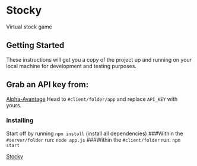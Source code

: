# Stocky
Virtual stock game
## Getting Started

These instructions will get you a copy of the project up and running on your local machine for development and testing purposes.
## Grab an API key from:
[Alpha-Avantage](https://www.alphavantage.co/)
Head to `#client/folder/app` and replace `API_KEY` with yours.
### Installing
Start off by running 
```npm install``` (install all dependencies)
###Within the `#server/folder` run:
```node app.js```
###Within the `#client/folder` run:
```npm start```




[Stocky](http://stockyy.herokuapp.com/)
